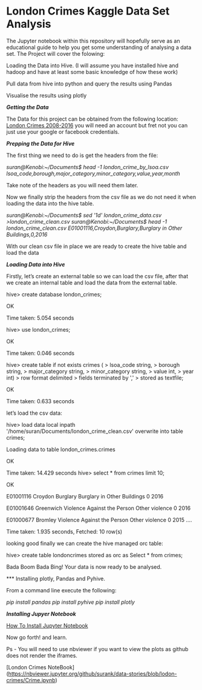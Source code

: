 # London Crimes Kaggle Data Set Analysis
The Jupyter notebook within this repository will hopefully serve as an educational guide to help you get some understanding of analysing a data set.
The Project will cover the folowing:

Loading the Data into Hive. (I will assume you have installed hive and hadoop and have at least some basic knowledge of how these work)

Pull data from  hive into python and query the results using Pandas

Visualise the results using plotly

***Getting the Data***

The Data for this project can be obtained from the following location: [London Crimes 2008-2016](https://www.kaggle.com/jboysen/london-crime)
you will need an account but fret not you can just use your google or facebook credentials. 

***Prepping the Data for Hive***

The first thing we need to do is get the headers from the file:

*suran@Kenobi:~/Documents$ head -1 london_crime_by_lsoa.csv*
*lsoa_code,borough,major_category,minor_category,value,year,month*

Take note of the headers as you will need them later. 

Now we finally strip the headers from the csv file as we do not need it when loading the data into the hive table.

*suran@Kenobi:~/Documents$ sed '1d' london_crime_data.csv >london_crime_clean.csv*
*suran@Kenobi:~/Documents$ head -1 london_crime_clean.csv* 
*E01001116,Croydon,Burglary,Burglary in Other Buildings,0,2016*

With our clean csv file in place we are ready to create the hive table and load the data

***Loading Data into Hive***

Firstly, let’s create an external table so we can load the csv file, after that we create an internal table and load the data from the external table.

hive> create database london_crimes;

OK

Time taken: 5.054 seconds

hive> use london_crimes;

OK

Time taken: 0.046 seconds

hive> create table if not exists crimes (
    > lsoa_code string,
    > borough string,
    > major_category string,
    > minor_category string,
    > value int,
    > year int)
    > row format delimited
    > fields terminated by ','
    > stored as textfile;

OK

Time taken: 0.633 seconds

let’s load the csv data:

hive> load data local inpath '/home/suran/Documents/london_crime_clean.csv' overwrite into table crimes;

Loading data to table london_crimes.crimes

OK


Time taken: 14.429 seconds
hive> select * from crimes limit 10;

OK

E01001116 Croydon Burglary Burglary in Other Buildings 0 2016

E01001646 Greenwich Violence Against the Person Other violence 0 2016

E01000677 Bromley Violence Against the Person Other violence 0 2015
....

Time taken: 1.935 seconds, Fetched: 10 row(s)

looking good finally we can create the hive managed orc table:

hive> create table londoncrimes stored as orc as Select * from crimes;

Bada Boom Bada Bing! Your data is now ready to be analysed. 

*** Installing plotly, Pandas and Pyhive.

From a command line  execute the following:

*pip install pandas*
*pip install pyhive*
*pip install plotly*

***Installing Jupyer Notebook***

[How To Install Jupyter Notebook ](http://jupyter.readthedocs.io/en/latest/install.html)


Now go forth! and learn. 

Ps - You will need to use nbviewer if you want to view the plots as github does not render the iframes. 

[London Crimes NoteBook] (https://nbviewer.jupyter.org/github/surank/data-stories/blob/lodon-crimes/Crime.ipynb)


